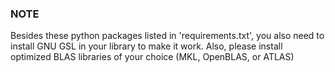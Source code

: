 ### NOTE ###

Besides these python packages listed in 'requirements.txt', you also need to install GNU GSL in your library to make it work. Also,
please install optimized BLAS libraries of your choice (MKL, OpenBLAS, or ATLAS)
